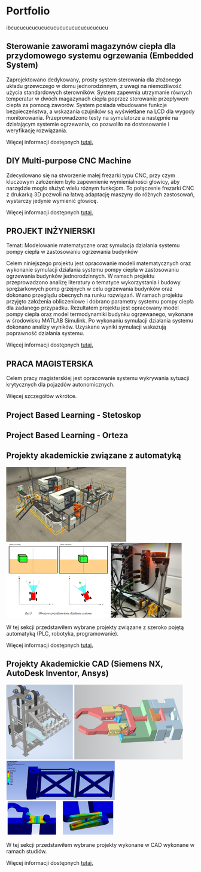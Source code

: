 # Portfolio

ibcucucucucucucucucucucucucucucucu


## Sterowanie zaworami magazynów ciepła dla przydomowego systemu ogrzewania (Embedded System)

Zaprojektowano dedykowany, prosty system sterowania dla złożonego układu grzewczego w domu jednorodzinnym, z uwagi na niemożliwość użycia standardowych sterowników. System zapewnia utrzymanie równych temperatur w dwóch magazynach ciepła poprzez sterowanie przepływem ciepła za pomocą zaworów. System posiada wbudowane funkcje bezpieczeństwa, a wskazania czujników są wyświetlane na LCD dla wygody monitorowania. Przeprowadzono testy na symulatorze a następnie na działającym systemie ogrzewania, co pozwoliło na dostosowanie i weryfikację rozwiązania.

Więcej informacji dostępnych [tutaj.]()

## DIY Multi-purpose CNC Machine

Zdecydowano się na stworzenie małej frezarki typu CNC, przy czym kluczowym założeniem było zapewnienie wymienialności głowicy, aby narzędzie mogło służyć wielu różnym funkcjom. To połączenie frezarki CNC z drukarką 3D pozwoli na łatwą adaptację maszyny do różnych zastosowań, wystarczy jedynie wymienić głowicę.

Więcej informacji dostępnych [tutaj.]()

## PROJEKT INŻYNIERSKI 

Temat: Modelowanie matematyczne oraz symulacja działania systemu pompy ciepła w zastosowaniu ogrzewania budynków

Celem niniejszego projektu jest opracowanie modeli matematycznych oraz wykonanie symulacji działania systemu pompy ciepła w zastosowaniu ogrzewania budynków jednorodzinnych. W ramach projektu przeprowadzono analizę literatury o tematyce wykorzystania i budowy sprężarkowych pomp grzejnych w celu ogrzewania budynków oraz dokonano przeglądu obecnych na runku rozwiązań. W ramach projektu przyjęto założenia obliczeniowe i dobrano parametry systemu pompy ciepła dla zadanego przypadku. Rezultatem projektu jest opracowany model pompy ciepła oraz model termodynamiki budynku ogrzewanego, wykonane w środowisku MATLAB Simulink. Po wykonaniu symulacji działania systemu dokonano analizy wyników. Uzyskane wyniki symulacji wskazują poprawność działania systemu.

Więcej informacji dostępnych [tutaj.](https://github.com/ptrkmiel/Summary/blob/main/sites/inzynierka.png)

## PRACA MAGISTERSKA

Celem pracy magisterskiej jest opracowanie systemu wykrywania sytuacji krytycznych dla pojazdów autonomicznych.

Więcej szczegółów wkrótce.

## Project Based Learning - Stetoskop


## Project Based Learning - Orteza


## Projekty akademickie związane z automatyką

<a href="images/factory1.png"><img src="images/factory1.png" style="height:200px"></a>
<a href="images/lua1.png"><img src="images/lua1.png" style="height:200px"></a>
<a href="images/turck2.png"><img src="images/turck2.png" style="height:200px"></a>

W tej sekcji przedstawiłem wybrane projekty związane z szeroko pojętą automatyką (PLC, robotyka, programowanie).

Więcej informacji dostępnych [tutaj.](https://github.com/ptrkmiel/Summary/blob/main/sites/auto.md)

## Projekty Akademickie CAD (Siemens NX, AutoDesk Inventor, Ansys)

<a href="images/dzwig1.png"><img src="images/dzwig1.png" style="height:200px"></a>
<a href="images/chwytak.png"><img src="images/chwytak.png" style="height:200px"></a>
<a href="images/brama2.png"><img src="images/brama2.png" style="height:200px"></a>

W tej sekcji przedstawiłem wybrane projekty wykonane w CAD wykonane w ramach studiów.

Więcej informacji dostępnych [tutaj.](https://github.com/ptrkmiel/Summary/blob/main/sites/CAD.md)


##


